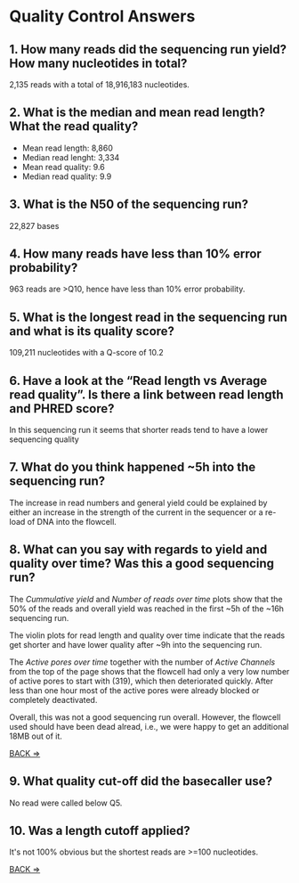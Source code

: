 # Quality Control Answers

## 1. How many reads did the sequencing run yield? How many nucleotides in total?

2,135 reads with a total of 18,916,183 nucleotides.


## 2. What is the median and mean read length? What the read quality?

 * Mean read length: 8,860
 * Median read lenght: 3,334
 * Mean read quality: 9.6
 * Median read quality: 9.9


## 3. What is the N50 of the sequencing run?

22,827 bases


## 4. How many reads have less than 10% error probability?

963 reads are >Q10, hence have less than 10% error probability.


## 5. What is the longest read in the sequencing run and what is its quality score?

109,211 nucleotides with a Q-score of 10.2


## 6. Have a look at the “Read length vs Average read quality”. Is there a link between read length and PHRED score?

In this sequencing run it seems that shorter reads tend to have a lower sequencing quality


## 7. What do you think happened ~5h into the sequencing run?

The increase in read numbers and general yield could be explained by either an increase in the strength of the current in the sequencer or a re-load of DNA into the flowcell.


## 8. What can you say with regards to yield and quality over time? Was this a good sequencing run?

The *Cummulative yield* and *Number of reads over time* plots show that the 50% of the reads and overall yield was reached in the first ~5h of the ~16h sequencing run. 

The violin plots for read length and quality over time indicate that the reads get shorter and have lower quality after ~9h into the sequencing run.

The *Active pores over time* together with the number of *Active Channels* from the top of the page shows that the flowcell had only a very low number of active pores to start with (319), which then deteriorated quickly. After less than one hour most of the active pores were already blocked or completely deactivated.

Overall, this was not a good sequencing run overall. However, the flowcell used should have been dead alread, i.e., we were happy to get an additional 18MB out of it.

<p align="left"><a href="https://bluemountainsanalytics.github.io/bma_ont_biosec_2022/QC_N.html">BACK =></a>

<br>

## 9. What quality cut-off did the basecaller use?

No read were called below Q5.

## 10. Was a length cutoff applied?

It's not 100% obvious but the shortest reads are >=100 nucleotides.

<p align="left"><a href="https://bluemountainsanalytics.github.io/bma_ont_biosec_2022/QC_F.html">BACK =></a>
</p>

